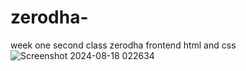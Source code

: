 # zerodha-
week one second class zerodha frontend html  and css 
![Screenshot 2024-08-18 022634](https://github.com/user-attachments/assets/f6a460cb-6ad4-4b2a-b7c7-737a3e29fcd9)
